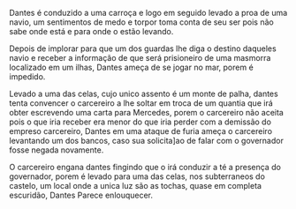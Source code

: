 
Dantes é conduzido a uma carroça e logo em seguido levado a proa de uma navio, um sentimentos de medo e torpor toma conta de seu ser pois  não sabe onde está e para onde o estão levando.

Depois de implorar para que  um dos guardas lhe diga o destino daqueles navio e receber a informação de que será prisioneiro de uma masmorra localizado em um ilhas, Dantes ameça de se jogar no mar, porem é impedido.

Levado a uma das celas, cujo unico assento é um monte de palha, dantes tenta convencer o carcereiro a lhe soltar em troca de um quantia que irá obter escrevendo uma carta para Mercedes, porem o carcereiro não aceita pois o que iria receber era menor do que iria perder com a demissão do empreso carcereiro, Dantes em uma ataque de furia ameça o carcereiro levantando um dos bancos, caso  sua solicita]ao de falar com o governador fosse negada novamente.

O carcereiro engana dantes fingindo que o irá conduzir a té a presença do governador, porem é levado para uma das celas, nos subterraneos do castelo, um local onde a unica luz são as tochas, quase em completa escuridão, Dantes Parece enlouquecer.